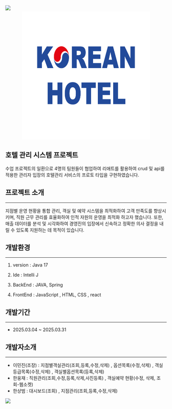 <img src="https://capsule-render.vercel.app/api?type=wave&color=skyblue&height=10px&section=header" />

<div align = "center">
  <img src="https://github.com/leeminjin0827/mans_project/blob/master/src/main/reactapp/public/logo2.png" width = "400" height = "400"/>
</div>


## 호텔 관리 시스템 프로젝트 

수업 프로젝트의 일환으로 4명의 팀원들이 협업하여 리애트를 활용하여 crud 및 api를 적용한 관리자 입장의 호텔관리 서비스의 프로토 타입을 구현하였습니다.

## 프로젝트 소개
-------------------
지점별 운영 현황을 통합 관리, 객실 및 예약 시스템을 최적화하여 고객 만족도를 향상시키며, 직원 근무 관리를 효율화하여 인적 자원의 운영을 최적화 하고자 했습니다.
또한, 매출 데이터를 분석 및 시각화하여 경영진의 입장에서 신속하고 정확한 의사 결정을 내릴 수 있도록 지원하는 데 목적이 있습니다.

## 개발환경
------------------
1. version : Java 17

2. Ide : Intelli J

3. BackEnd : JAVA, Spring

4. FrontEnd : JavaScript , HTML, CSS , react

## 개발기간
-------------------------------------
+ 2025.03.04 ~ 2025.03.31

## 개발자소개
-----------------------
+ 이민진(조장) : 지점별객실관리(조회,등록,수정,삭제) , 옵션목록(수정,삭제) , 객실등급목록(수정,삭제) , 객실별옵션목록(등록,삭제)
+ 한웅재 : 직원관리(조회,수정,등록,삭제,사진등록) , 객실예약 현황(수정, 삭제, 조회-웹소켓)
+ 한상범 : 대시보드(조회) , 지점관리(조회,등록,수정,삭제)

<img src="https://capsule-render.vercel.app/api?type=wave&color=skyblue&height=10px&section=footer" />

